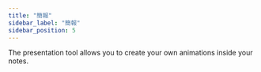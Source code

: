 ```yaml
---
title: "簡報"
sidebar_label: "簡報"
sidebar_position: 5
---
```


The presentation tool allows you to create your own animations inside your notes.
